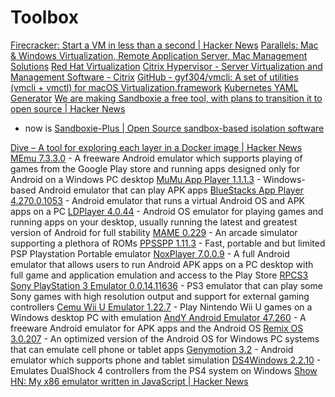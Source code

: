 # Toolbox

[Firecracker: Start a VM in less than a second | Hacker News](https://news.ycombinator.com/item?id=25883253)
[Parallels: Mac & Windows Virtualization, Remote Application Server, Mac Management Solutions](https://www.parallels.com/)
[Red Hat Virtualization](https://www.redhat.com/en/technologies/virtualization/enterprise-virtualization)
[Citrix Hypervisor - Server Virtualization and Management Software - Citrix](https://www.citrix.com/products/citrix-hypervisor/)
[GitHub - gyf304/vmcli: A set of utilities (vmcli + vmctl) for macOS Virtualization.framework](https://github.com/gyf304/vmcli)
[Kubernetes YAML Generator](https://k8syaml.com/)
[We are making Sandboxie a free tool, with plans to transition it to open source | Hacker News](https://news.ycombinator.com/item?id=21496164)

- now is [Sandboxie-Plus | Open Source sandbox-based isolation software](https://sandboxie-plus.com/)

[Dive – A tool for exploring each layer in a Docker image | Hacker News](https://news.ycombinator.com/item?id=18528423)
[MEmu 7.3.3.0](https://memu.en.lo4d.com/windows "MEmu 7.3.3.0") - A freeware Android emulator which supports playing of games from the Google Play store and running apps designed only for Android on a Windows PC desktop
[MuMu App Player 1.1.1.3](https://mumu-app-player.en.lo4d.com/windows "MuMu App Player 1.1.1.3") - Windows-based Android emulator that can play APK apps
[BlueStacks App Player 4.270.0.1053](https://app-player.en.lo4d.com/windows "BlueStacks App Player 4.270.0.1053") - Android emulator that runs a virtual Android OS and APK apps on a PC
[LDPlayer 4.0.44](https://ldplayer.en.lo4d.com/windows "LDPlayer 4.0.44") - Android OS emulator for playing games and running apps on your desktop, usually running the latest and greatest version of Android for full stability
[MAME 0.229](https://mame.en.lo4d.com/windows "MAME 0.229") - An arcade simulator supporting a plethora of ROMs
[PPSSPP 1.11.3](https://ppsspp.en.lo4d.com/windows "PPSSPP 1.11.3") - Fast, portable and but limited PSP Playstation Portable emulator
[NoxPlayer 7.0.0.9](https://noxplayer.en.lo4d.com/windows "NoxPlayer 7.0.0.9") - A full Android emulator that allows users to run Android APK apps on a PC desktop with full game and application emulation and access to the Play Store
[RPCS3 Sony PlayStation 3 Emulator 0.0.14.11636](https://rpcs3-ps3-emulator.en.lo4d.com/windows "RPCS3 Sony PlayStation 3 Emulator 0.0.14.11636") - PS3 emulator that can play some Sony games with high resolution output and support for external gaming controllers
[Cemu Wii U Emulator 1.22.7](https://cemu-wii-u-emulator.en.lo4d.com/windows "Cemu Wii U Emulator 1.22.7") - Play Nintendo Wii U games on a Windows desktop PC with emulation
[AndY Android Emulator 47.260](https://andy-android-emulator.en.lo4d.com/windows "AndY Android Emulator 47.260") - A freeware Android emulator for APK apps and the Android OS
[Remix OS 3.0.207](https://remix-os.en.lo4d.com/windows "Remix OS 3.0.207") - An optimized version of the Android OS for Windows PC systems that can emulate cell phone or tablet apps
[Genymotion 3.2](https://genymobile-genymotion.en.lo4d.com/windows "Genymotion 3.2") - Android emulator which supports phone and tablet simulation
[DS4Windows 2.2.10](https://ds4windows-portable.en.lo4d.com/windows "DS4Windows 2.2.10") - Emulates DualShock 4 controllers from the PS4 system on Windows
[Show HN: My x86 emulator written in JavaScript | Hacker News](https://news.ycombinator.com/item?id=6567967)
